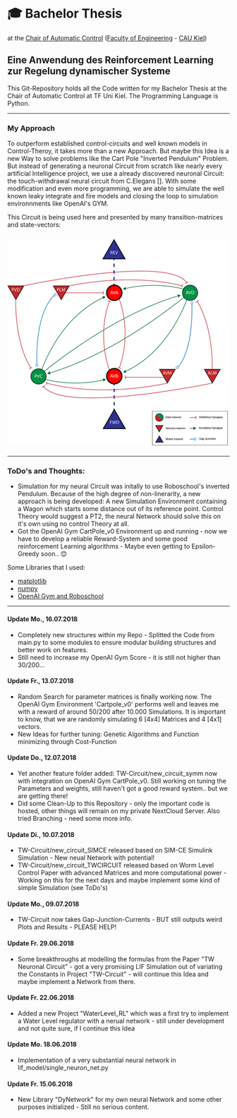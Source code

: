 # :mortar_board: Bachelor Thesis
at the [Chair of Automatic Control](https://www.control.tf.uni-kiel.de/en) ([Faculty of Engineering](http://www.tf.uni-kiel.de/en) - [CAU Kiel](https://www.uni-kiel.de/en/))

## Eine Anwendung des Reinforcement Learning zur Regelung dynamischer Systeme

This Git-Repository holds all the Code written for my Bachelor Thesis at the Chair of Automatic Control at TF Uni Kiel.
The Programming Language is Python.

---

### My Approach
To outperform established control-circuits and well known models in Control-Theroy, it takes more than a new Approach. But maybe this Idea is a new Way to solve problems like the Cart Pole "Inverted Pendulum" Problem. But instead of generating a neuronal Circuit from scratch like nearly every artificial Intelligence project, we use a already discovered neuronal Circuit: the touch-withdrawal neural circuit from C.Elegans []. With some modification and even more programming, we are able to simulate the well known leaky integrate and fire models and closing the loop to simulation environnments like OpenAI's GYM.

This Circuit is being used here and presented by many transition-matrices and state-vectors:

<img src="https://github.com/J0nasW/BA/blob/master/img/Neural_Net.png" alt="TW-Neural Circuit of C. Elegans with some Modifications" vspace="10" align="middle" width="500px"/>

---

### ToDo's and Thoughts:
* Simulation for my neural Circuit was initally to use Roboschool's inverted Pendulum. Because of the high degree of non-linerarity, a new approach is being developed: A new Simulation Environment containing a Wagon which starts some distance out of its reference point. Control Theory would suggest a PT2, the neural Network should solve this on it's own using no control Theory at all.
* Got the OpenAI Gym CartPole_v0 Environment up and running - now we have to develop a reliable Reward-System and some good reinforcement Learning algorithms - Maybe even getting to Epsilon-Greedy soon.. :blush:

Some Libraries that I used:
* [matplotlib](https://matplotlib.org/)
* [numpy](http://www.numpy.org/)
* [OpenAI Gym and Roboschool](https://gym.openai.com/)

---
#### Update Mo., 16.07.2018
* Completely new structures within my Repo - Splitted the Code from main.py to some modules to ensure modular building structures and better work on features.
* Still need to increase my OpenAI Gym Score - it is still not higher than 30/200...

#### Update Fr., 13.07.2018
* Random Search for parameter matrices is finally working now. The OpenAI Gym Environment 'Cartpole_v0' performs well and leaves me with a reward of around 50/200 after 10.000 Simulations. It is important to know, that we are randomly simulating 6 [4x4] Matrices and 4 [4x1] vectors.
* New Ideas for further tuning: Genetic Algorithms and Function minimizing through Cost-Function

#### Update Do., 12.07.2018
* Yet another feature folder added: TW-Circuit/new_circuit_symm now with integration on OpenAI Gym CartPole_v0. Still working on tuning the Parameters and weights, still haven't got a good reward system.. but we are getting there!
* Did some Clean-Up to this Repository - only the important code is hosted, other things will remain on my private NextCloud Server. Also tried Branching - need some more info.

#### Update Di., 10.07.2018
* TW-Circuit/new_circuit_SIMCE released based on SIM-CE Simulink Simulation - New neual Network with potential!
* TW-Circuit/new_circuit_TWCIRCUIT released based on Worm Level Control Paper with advanced Matrices and more computational power - Working on this for the next days and maybe implement some kind of simple Simulation (see ToDo's)

#### Update Mo., 09.07.2018
* TW-Circuit now takes Gap-Junction-Currents - BUT still outputs weird Plots and Results - PLEASE HELP!

#### Update Fr. 29.06.2018
* Some breakthroughs at modelling the formulas from the Paper "TW Neuronal Circuit" - got a very promising LIF Simulation out of variating the Constants in Project "TW-Circuit" - will continue this Idea and maybe implement a Network from there.

#### Update Fr. 22.06.2018
* Added a new Project "WaterLevel_RL" which was a first try to implement a Water Level regulator with a nerual network - still under development and not quite sure, if I continue this Idea

#### Update Mo. 18.06.2018
* Implementation of a very substantial neural network in lif_model/single_neuron_net.py


#### Update Fr. 15.06.2018
* New Library "DyNetwork" for my own neural Network and some other purposes initialized - Still no serious content.
